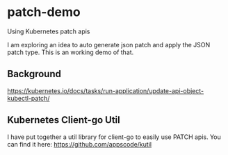 # patch-demo
Using Kubernetes patch apis

I am exploring an idea to auto generate json patch and apply the JSON patch type. This is an working demo of that.

## Background
https://kubernetes.io/docs/tasks/run-application/update-api-object-kubectl-patch/

## Kubernetes Client-go Util
I have put together a util library for client-go to easily use PATCH apis. You can find it here: https://github.com/appscode/kutil
